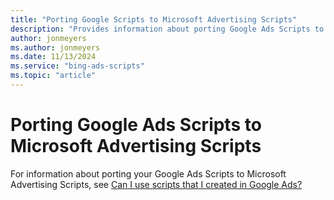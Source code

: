 ```yaml
---
title: "Porting Google Scripts to Microsoft Advertising Scripts"
description: "Provides information about porting Google Ads Scripts to Microsoft Advertising Scripts."
author: jonmeyers
ms.author: jonmeyers
ms.date: 11/13/2024
ms.service: "bing-ads-scripts"
ms.topic: "article"
---
```


# Porting Google Ads Scripts to Microsoft Advertising Scripts

For information about porting your Google Ads Scripts to Microsoft Advertising Scripts, see [Can I use scripts that I created in Google Ads?](https://help.ads.microsoft.com/#apex/3/en/56890/-1/#exp77)
